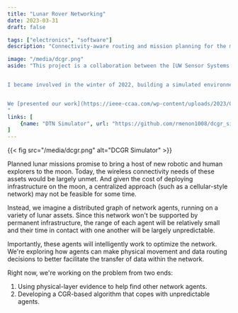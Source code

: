 ```yaml
---
title: "Lunar Rover Networking"
date: 2023-03-31
draft: false

tags: ["electronics", "software"]
description: "Connectivity-aware routing and mission planning for the moon"

image: "/media/dcgr.png"
aside: "This project is a collaboration between the [UW Sensor Systems Lab](https://sensor.cs.washington.edu/) and [Astrobotic](https://www.astrobotic.com/), funded by a NASA ESI grant.


I became involved in the winter of 2022, building a simulated environnement for developing routing algorithms that consider the physical movement of network agents and their radios.


We [presented our work](https://ieee-ccaa.com/wp-content/uploads/2023/06/26.pdf) at IEEE CCAAW 2023 in June, 2023.
"
links: [
    {name: "DTN Simulator", url: "https://github.com/rmenon1008/dcgr_simulation", icon: "github" },
]
---
```

{{< fig src="/media/dcgr.png" alt="DCGR Simulator" >}}

Planned lunar missions promise to bring a host of new robotic and human explorers to the moon. Today, the wireless connectivity needs of these assets would be largely unmet. And given the cost of deploying infrastructure on the moon, a centralized approach (such as a cellular-style network) may not be feasible for some time.

Instead, we imagine a distributed graph of network agents, running on a variety of lunar assets. Since this network won't be supported by permanent infrastructure, the range of each agent will be relatively small and their time in contact with one another will be largely unpredictable.

Importantly, these agents will intelligently work to optimize the network. We're exploring how agents can make physical movement and data routing decisions to better facilitate the transfer of data within the network.

Right now, we're working on the problem from two ends:
1. Using physical-layer evidence to help find other network agents.
2. Developing a CGR-based algorithm that copes with unpredictable agents.